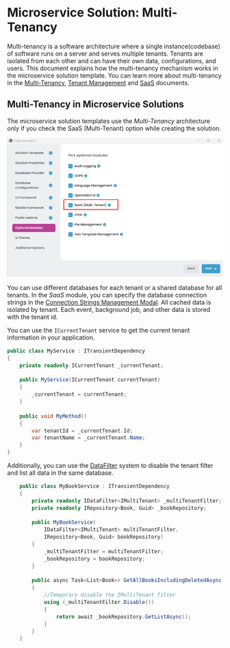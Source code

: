 # Microservice Solution: Multi-Tenancy

Multi-tenancy is a software architecture where a single instance(codebase) of software runs on a server and serves multiple tenants. Tenants are isolated from each other and can have their own data, configurations, and users. This document explains how the multi-tenancy mechanism works in the microservice solution template. You can learn more about multi-tenancy in the [Multi-Tenancy](../../framework/architecture/multi-tenancy/index.md), [Tenant Management](../../modules/tenant-management.md) and [SaaS](../../modules/saas.md) documents.

## Multi-Tenancy in Microservice Solutions

The microservice solution templates use the *Multi-Tenancy* architecture only if you check the SaaS (Multi-Tenant) option while creating the solution.

![saas-module-selection](images/saas-module-selection.png)

You can use different databases for each tenant or a shared database for all tenants. In the *SaaS* module, you can specify the database connection strings in the [Connection Strings Management Modal](../../modules/saas.md#connection-string). All cached data is isolated by tenant. Each event, background job, and other data is stored with the tenant id.

You can use the `ICurrentTenant` service to get the current tenant information in your application.

```csharp
public class MyService : ITransientDependency
{
    private readonly ICurrentTenant _currentTenant;

    public MyService(ICurrentTenant currentTenant)
    {
        _currentTenant = currentTenant;
    }

    public void MyMethod()
    {
        var tenantId = _currentTenant.Id;
        var tenantName = _currentTenant.Name;
    }
}
```

Additionally, you can use the [DataFilter](../../framework/infrastructure/data-filtering.md#idatafilter-service-enabledisable-data-filters) system to disable the tenant filter and list all data in the same database.

```csharp
    public class MyBookService : ITransientDependency
    {
        private readonly IDataFilter<IMultiTenant> _multiTenantFilter;
        private readonly IRepository<Book, Guid> _bookRepository;

        public MyBookService(
            IDataFilter<IMultiTenant> multiTenantFilter,
            IRepository<Book, Guid> bookRepository)
        {
            _multiTenantFilter = multiTenantFilter;
            _bookRepository = bookRepository;
        }

        public async Task<List<Book>> GetAllBooksIncludingDeletedAsync()
        {
            //Temporary disable the IMultiTenant filter
            using (_multiTenantFilter.Disable())
            {
                return await _bookRepository.GetListAsync();
            }
        }
    }
```
